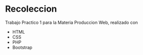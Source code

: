 # Recoleccion
Trabajo Practico 1 para la Materia Produccion Web, realizado con

- HTML
- CSS
- PHP
- Bootstrap
